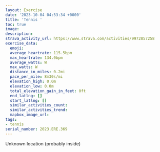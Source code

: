```yaml
---
layout: Exercise
date: '2023-10-04 04:53:34 +0000'
title: 'Tennis '
toc: true
image:
description:
strava_activity_url: https://www.strava.com/activities/9972857258
exercise_data:
  emoji:
  average_heartrate: 115.5bpm
  max_heartrate: 134.0bpm
  average_watts: W
  max_watts: W
  distance_in_miles: 0.2mi
  pace_per_mile: 8m30s/mi
  elevation_high: 0.0m
  elevation_low: 0.0m
  total_elevation_gain_in_feet: 0ft
  end_latlng: []
  start_latlng: []
  similar_activities_count:
  similar_activities_trend:
  mapbox_image_url:
tags:
- tennis
serial_number: 2023.ERE.369
---
```

Unknown location (probably inside)
